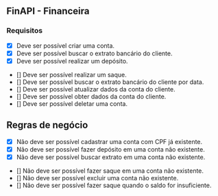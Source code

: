 ## FinAPI - Financeira


### Requisitos

- [X] Deve ser possível criar uma conta.
- [X] Deve ser possível buscar o extrato bancário do cliente.
- [X] Deve ser possível realizar um depósito.
- [] Deve ser possível realizar um saque.
- [] Deve ser possível buscar o extrato bancário do cliente por data.
- [] Deve ser possível atualizar dados da conta do cliente.
- [] Deve ser possível obter dados da conta do cliente.
- [] Deve ser possível deletar uma conta.


## Regras de negócio

- [X] Não deve ser possível cadastrar uma conta com CPF já existente.
- [X] Não deve ser possível fazer depósito em uma conta não existente.
- [X] Não deve ser possível buscar extrato em uma conta não existente.
- [] Não deve ser possível fazer saque em uma conta não existente.
- [] Não deve ser possível excluir uma conta não existente. 
- [] Não deve ser possível fazer saque quando o saldo for insuficiente.